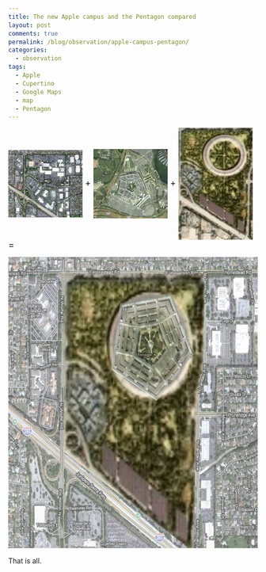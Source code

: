```yaml
---
title: The new Apple campus and the Pentagon compared
layout: post
comments: true
permalink: /blog/observation/apple-campus-pentagon/
categories:
  - observation
tags:
  - Apple
  - Cupertino
  - Google Maps
  - map
  - Pentagon
---
```

<span style="font-size:18px"><a href="http://maps.google.com/maps?f=q&#038;source=s_q&#038;hl=en&#038;geocode=&#038;sll=37.332563,-122.00901&#038;sspn=0.01167,0.02178&#038;g=infinite+loop,+cupertino&#038;ie=UTF8&#038;hq=&#038;ll=37.332443,-122.009246&#038;spn=0.01167,0.02178&#038;t=h&#038;z=16"><img style="vertical-align:middle;" src="/static/uploads/2011/06/cupertino-300x271.png" alt="" title="cupertino" width="150" height="136" class="alignnone size-medium wp-image-4505" /></a> + <a href="http://maps.google.com/maps?f=q&#038;source=s_q&#038;hl=en&#038;geocode=&#038;q=Pentagon,+Arlington,+VA&#038;aq=0&#038;sll=37.332443,-122.009246&#038;sspn=0.01167,0.02178&#038;ie=UTF8&#038;hq=Pentagon,+Arlington,+VA&#038;ll=38.870604,-77.055724&#038;spn=0.011427,0.02178&#038;t=h&#038;z=16"><img style="vertical-align:middle;" src="/static/uploads/2011/06/Screen-shot-2011-06-08-at-11.02.19-AM-300x279.png" alt="" title="Screen shot 2011-06-08 at 11.02.19 AM" width="150" height="140" class="alignnone size-medium wp-image-4503" /></a> + <a href="http://www.9to5mac.com/71080/steve-jobs-presents-ideas-for-new-apple-super-campus-to-cupertino-city-council/"><img style="vertical-align:middle;" src="/static/uploads/2011/06/before-after-apple-campus-hp-203x300.jpg" alt="" title="before-after-apple-campus-hp" width="150" height="226" class="alignnone size-medium wp-image-4504" /></a> =</span>

<img src="/static/uploads/2011/06/merged.jpg" alt="" title="Apple campus + Pentagon" width="650" height="588" class="alignnone size-full wp-image-4508" />

That is all.